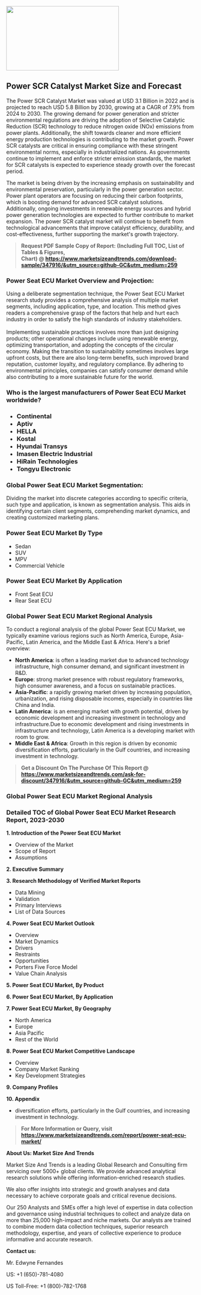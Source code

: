 <p><img class="alignnone size-medium wp-image-20088" src="https://ffe5etoiles.com/wp-content/uploads/2024/12/MST1-300x171.png" alt="" width="300" height="171" /></p><h2>Power SCR Catalyst Market Size and Forecast</h2><p>The Power SCR Catalyst Market was valued at USD 3.1 Billion in 2022 and is projected to reach USD 5.8 Billion by 2030, growing at a CAGR of 7.9% from 2024 to 2030. The growing demand for power generation and stricter environmental regulations are driving the adoption of Selective Catalytic Reduction (SCR) technology to reduce nitrogen oxide (NOx) emissions from power plants. Additionally, the shift towards cleaner and more efficient energy production technologies is contributing to the market growth. Power SCR catalysts are critical in ensuring compliance with these stringent environmental norms, especially in industrialized nations. As governments continue to implement and enforce stricter emission standards, the market for SCR catalysts is expected to experience steady growth over the forecast period.</p><p>The market is being driven by the increasing emphasis on sustainability and environmental preservation, particularly in the power generation sector. Power plant operators are focusing on reducing their carbon footprints, which is boosting demand for advanced SCR catalyst solutions. Additionally, ongoing investments in renewable energy sources and hybrid power generation technologies are expected to further contribute to market expansion. The power SCR catalyst market will continue to benefit from technological advancements that improve catalyst efficiency, durability, and cost-effectiveness, further supporting the market's growth trajectory.</p></p><blockquote id="" class=""><strong>Request PDF Sample Copy of Report: (Including Full TOC, List of Tables &amp; Figures, Chart)&nbsp;@&nbsp;<strong><a href="https://www.marketsizeandtrends.com/download-sample/347916/&utm_source=github-GC&utm_medium=259" target="_blank">https://www.marketsizeandtrends.com/download-sample/347916/&utm_source=github-GC&utm_medium=259</a></strong></strong></blockquote><h3 id="" class="">Power Seat ECU Market&nbsp;Overview and Projection:</h3><p id="" class="">Using a deliberate segmentation technique, the Power Seat ECU Market research study provides a comprehensive analysis of multiple market segments, including application, type, and location. This method gives readers a comprehensive grasp of the factors that help and hurt each industry in order to satisfy the high standards of industry stakeholders. <br /> <br />Implementing sustainable practices involves more than just designing products; other operational changes include using renewable energy, optimizing transportation, and adopting the concepts of the circular economy. Making the transition to sustainability sometimes involves large upfront costs, but there are also long-term benefits, such improved brand reputation, customer loyalty, and regulatory compliance. By adhering to environmental principles, companies can satisfy consumer demand while also contributing to a more sustainable future for the world.</p><h3 id="" class="">Who is the largest manufacturers of&nbsp;Power Seat ECU Market worldwide?</h3><h3 class=""><p><ul><li>Continental </li><li> Aptiv </li><li> HELLA </li><li> Kostal </li><li> Hyundai Transys </li><li> Imasen Electric Industrial </li><li> HiRain Technologies </li><li> Tongyu Electronic</li></ul></p></h3><h3 id="" class="">Global&nbsp;Power Seat ECU Market Segmentation:</h3><p id="" class="">Dividing the market into discrete categories according to specific criteria, such type and application, is known as segmentation analysis. This aids in identifying certain client segments, comprehending market dynamics, and creating customized marketing plans.</p><h3 id="" class="">Power Seat ECU Market&nbsp;By Type</h3><p><p><ul><li>Sedan</li><li> SUV</li><li> MPV</li><li> Commercial Vehicle</p></li></ul></p></p><h3 id="" class="">Power Seat ECU Market&nbsp;By Application</h3><p class=""><p><ul><li>Front Seat ECU</li><li> Rear Seat ECU</li></ul></p></p><h3 id="" class="">Global Power Seat ECU Market Regional Analysis</h3><p id="" class="">To conduct a regional analysis of the global Power Seat ECU Market, we typically examine various regions such as North America, Europe, Asia-Pacific, Latin America, and the Middle East &amp; Africa. Here's a brief overview:</p><ul><li><strong>North America</strong>: is often a leading market due to advanced technology infrastructure, high consumer demand, and significant investment in R&amp;D.</li><li><strong>Europe</strong>: strong market presence with robust regulatory frameworks, high consumer awareness, and a focus on sustainable practices.</li><li><strong>Asia-Pacific</strong>: a rapidly growing market driven by increasing population, urbanization, and rising disposable incomes, especially in countries like China and India.</li><li><strong>Latin America</strong>: is an emerging market with growth potential, driven by economic development and increasing investment in technology and infrastructure.Due to economic development and rising investments in infrastructure and technology, Latin America is a developing market with room to grow.</li><li><strong>Middle East &amp; Africa</strong>: Growth in this region is driven by economic diversification efforts, particularly in the Gulf countries, and increasing investment in technology.</li></ul><blockquote id="" class=""><strong>Get a Discount On The Purchase Of This Report @ <strong><a href="https://www.marketsizeandtrends.com/ask-for-discount/347916/&utm_source=github-GC&utm_medium=259" target="_blank">https://www.marketsizeandtrends.com/ask-for-discount/347916/&utm_source=github-GC&utm_medium=259</a></strong></strong></blockquote><h3 id="" class="">Global Power Seat ECU Market Regional Analysis</h3><h3 id="" class="">Detailed TOC of Global Power Seat ECU Market Research Report, 2023-2030</h3><p id="" class=""><strong>1. Introduction of the Power Seat ECU Market</strong></p><ul><li>Overview of the Market</li><li>Scope of Report</li><li>Assumptions</li></ul><p id="" class=""><strong>2. Executive Summary</strong></p><p id="" class=""><strong>3. Research Methodology of Verified Market Reports</strong></p><ul><li>Data Mining</li><li>Validation</li><li>Primary Interviews</li><li>List of Data Sources</li></ul><p id="" class=""><strong>4. Power Seat ECU Market Outlook</strong></p><ul><li>Overview</li><li>Market Dynamics</li><li>Drivers</li><li>Restraints</li><li>Opportunities</li><li>Porters Five Force Model</li><li>Value Chain Analysis</li></ul><p id="" class=""><strong>5. Power Seat ECU Market, By Product</strong></p><p id="" class=""><strong>6. Power Seat ECU Market, By Application</strong></p><p id="" class=""><strong>7. Power Seat ECU Market, By Geography</strong></p><ul><li>North America</li><li>Europe</li><li>Asia Pacific</li><li>Rest of the World</li></ul><p id="" class=""><strong>8. Power Seat ECU Market Competitive Landscape</strong></p><ul><li>Overview</li><li>Company Market Ranking</li><li>Key Development Strategies</li></ul><p id="" class=""><strong>9. Company Profiles</strong></p><p id="" class=""><strong>10. Appendix</strong></p><ul><li>diversification efforts, particularly in the Gulf countries, and increasing investment in technology.</li></ul><blockquote id="" class=""><strong>For More Information or Query, visit <strong><strong><a href="https://www.marketsizeandtrends.com/report/power-seat-ecu-market/" target="_blank">https://www.marketsizeandtrends.com/report/power-seat-ecu-market/</a></strong></strong></strong></blockquote><p id="" class=""><strong>About Us: Market Size And Trends</strong></p><p id="" class="">Market Size And Trends is a leading Global Research and Consulting firm servicing over 5000+ global clients. We provide advanced analytical research solutions while offering information-enriched research studies.</p><p id="" class="">We also offer insights into strategic and growth analyses and data necessary to achieve corporate goals and critical revenue decisions.</p><p id="" class="">Our 250 Analysts and SMEs offer a high level of expertise in data collection and governance using industrial techniques to collect and analyze data on more than 25,000 high-impact and niche markets. Our analysts are trained to combine modern data collection techniques, superior research methodology, expertise, and years of collective experience to produce informative and accurate research.</p><p id="" class=""><strong>Contact us:</strong></p><p id="" class="">Mr. Edwyne Fernandes</p><p id="" class="">US: +1 (650)-781-4080</p><p id="" class="">US Toll-Free: +1 (800)-782-1768</p>
